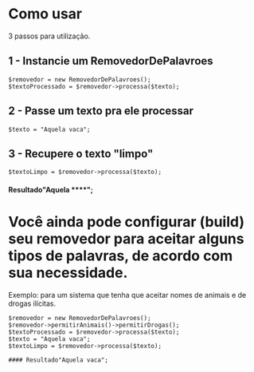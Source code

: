 # Como usar

3 passos para utilização.

## 1 - Instancie um RemovedorDePalavroes
```
$removedor = new RemovedorDePalavroes();
$textoProcessado = $removedor->processa($texto);
```

## 2 - Passe um texto pra ele processar

```
$texto = "Aquela vaca";

```


## 3 - Recupere o texto "limpo"

```
$textoLimpo = $removedor->processa($texto);
```


####     Resultado"Aquela ****";



# Você ainda pode configurar (build) seu removedor para aceitar alguns tipos de palavras, de acordo com sua necessidade.

Exemplo: para um sistema que tenha que aceitar nomes de animais e de drogas ilícitas.
```
$removedor = new RemovedorDePalavroes();
$removedor->permitirAnimais()->permitirDrogas();
$textoProcessado = $removedor->processa($texto);
$texto = "Aquela vaca";
$textoLimpo = $removedor->processa($texto);

#### Resultado"Aquela vaca";